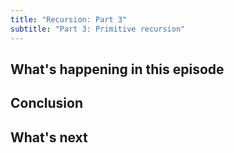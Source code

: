 ```yaml
---
title: "Recursion: Part 3"
subtitle: "Part 3: Primitive recursion"
---
```


## What's happening in this episode

## Conclusion

## What's next
